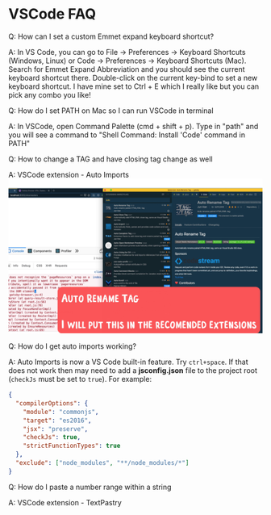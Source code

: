 # VSCode FAQ

Q: How can I set a custom Emmet expand keyboard shortcut?

A: In VS Code, you can go to File -> Preferences -> Keyboard Shortcuts (Windows, Linux) or Code -> Preferences -> Keyboard Shortcuts (Mac). Search for Emmet Expand Abbreviation and you should see the current keyboard shortcut there. Double-click on the current key-bind to set a new keyboard shortcut. I have mine set to Ctrl + E which I really like but you can pick any combo you like!

Q: How do I set PATH on Mac so I can run VSCode in terminal

A: In VSCode, open Command Palette (cmd + shift + p). Type in "path" and you will see a command to "Shell Command: Install 'Code' command in PATH"

Q: How to change a TAG and have closing tag change as well

A: VSCode extension - Auto Imports
![auto rename tag](../_img/vscode-ext-auto-rename-tag.png)

Q: How do I get auto imports working?

A: Auto Imports is now a VS Code built-in feature. Try `ctrl+space`. If that does not work then may need to add a **jsconfig.json** file to the project root (`checkJs` must be set to `true`). For example:

```json
{
  "compilerOptions": {
    "module": "commonjs",
    "target": "es2016",
    "jsx": "preserve",
    "checkJs": true,
    "strictFunctionTypes": true
  },
  "exclude": ["node_modules", "**/node_modules/*"]
}
```

Q: How do I paste a number range within  a string

A: VSCode extension - TextPastry





